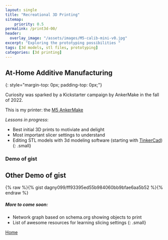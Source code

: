 ```yaml
---
layout: single
title: "Recreational 3D Printing"
sitemap:
    priority: 0.5
permalink: /print3d-00/
header:
  overlay_image: "/assets/images/M5-calib-mini-v0.jpg"
excerpt: "Exploring the prototyping possibilities "
tags: [3d models, stl files, prototyping]
categories: [3d printing]
---
```

## At-Home Additive Manufacturing
{: style="margin-top: 0px; padding-top: 0px;"} 

Curiosity was sparked by a Kickstarter campaign by AnkerMake in the fall of 2022.   

This is my printer: the [M5 AnkerMake ](https://www.ankermake.com/uk/products/m5)

_Lessons in progress_:
- Best initial 3D prints to motiviate and delight
- Most important slicer settings to understand
- Editing STL models with 3d modeling software (starting with [TinkerCad](https://www.tinkercad.com/))
{: .small}

### Demo of gist
<script src="https://gist.github.com/dagny099/ff93395ed55b984060bb9bfae6aa5b52.js"></script>

## Other Demo of gist
{% raw %}{% gist dagny099/ff93395ed55b984060bb9bfae6aa5b52 %}{% endraw %}

##### More to come soon:
- Network graph based on schema.org showing objects to print
- List of awesome resources for learning slicing settings
{: .small}

[Home](/)
